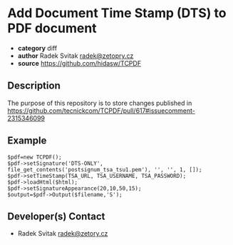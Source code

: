 # Add Document Time Stamp (DTS) to PDF document 

* **category**    diff
* **author**      Radek Svitak <radek@zetopry.cz>
* **source**      https://github.com/hidasw/TCPDF

## Description
The purpose of this repository is to store changes published in https://github.com/tecnickcom/TCPDF/pull/617#issuecomment-2315346099

## Example
````
$pdf=new TCPDF();
$pdf->setSignature('DTS-ONLY', file_get_contents('postsignum_tsa_tsu1.pem'), '', '', 1, []);
$pdf->setTimeStamp(TSA_URL, TSA_USERNAME, TSA_PASSWORD);
$pdf->loadHtml($html);
$pdf->setSignatureAppearance(20,10,50,15);
$output=$pdf->Output($filename,'S');
````

## Developer(s) Contact

* Radek Svitak <radek@zetory.cz>
